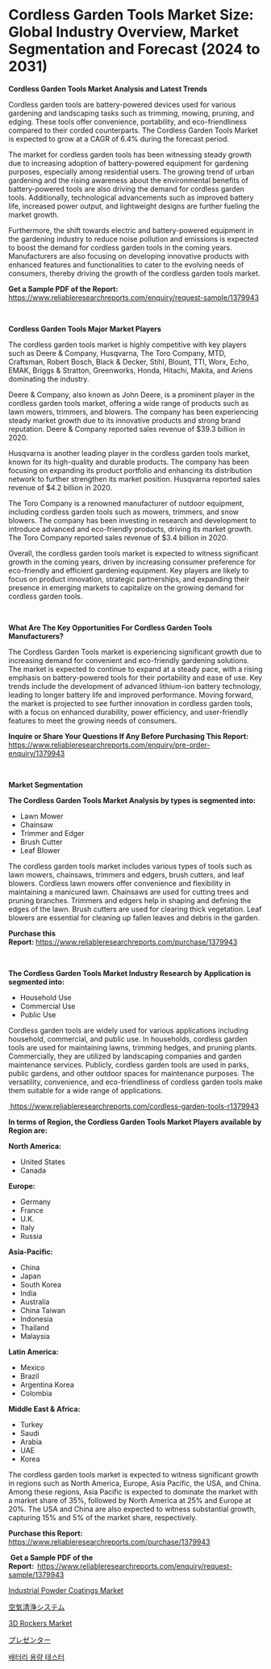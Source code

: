 <p><h1>Cordless Garden Tools Market Size: Global Industry Overview, Market Segmentation and Forecast (2024 to 2031)</h1></p><p><strong>Cordless Garden Tools Market Analysis and Latest Trends</strong></p>
<p><p>Cordless garden tools are battery-powered devices used for various gardening and landscaping tasks such as trimming, mowing, pruning, and edging. These tools offer convenience, portability, and eco-friendliness compared to their corded counterparts. The Cordless Garden Tools Market is expected to grow at a CAGR of 6.4% during the forecast period.</p><p>The market for cordless garden tools has been witnessing steady growth due to increasing adoption of battery-powered equipment for gardening purposes, especially among residential users. The growing trend of urban gardening and the rising awareness about the environmental benefits of battery-powered tools are also driving the demand for cordless garden tools. Additionally, technological advancements such as improved battery life, increased power output, and lightweight designs are further fueling the market growth.</p><p>Furthermore, the shift towards electric and battery-powered equipment in the gardening industry to reduce noise pollution and emissions is expected to boost the demand for cordless garden tools in the coming years. Manufacturers are also focusing on developing innovative products with enhanced features and functionalities to cater to the evolving needs of consumers, thereby driving the growth of the cordless garden tools market.</p></p>
<p><strong>Get a Sample PDF of the Report:&nbsp;</strong> <a href="https://www.reliableresearchreports.com/enquiry/request-sample/1379943">https://www.reliableresearchreports.com/enquiry/request-sample/1379943</a></p>
<p>&nbsp;</p>
<p><strong>Cordless Garden Tools Major Market Players</strong></p>
<p><p>The cordless garden tools market is highly competitive with key players such as Deere & Company, Husqvarna, The Toro Company, MTD, Craftsman, Robert Bosch, Black & Decker, Stihl, Blount, TTI, Worx, Echo, EMAK, Briggs & Stratton, Greenworks, Honda, Hitachi, Makita, and Ariens dominating the industry.</p><p>Deere & Company, also known as John Deere, is a prominent player in the cordless garden tools market, offering a wide range of products such as lawn mowers, trimmers, and blowers. The company has been experiencing steady market growth due to its innovative products and strong brand reputation. Deere & Company reported sales revenue of $39.3 billion in 2020.</p><p>Husqvarna is another leading player in the cordless garden tools market, known for its high-quality and durable products. The company has been focusing on expanding its product portfolio and enhancing its distribution network to further strengthen its market position. Husqvarna reported sales revenue of $4.2 billion in 2020.</p><p>The Toro Company is a renowned manufacturer of outdoor equipment, including cordless garden tools such as mowers, trimmers, and snow blowers. The company has been investing in research and development to introduce advanced and eco-friendly products, driving its market growth. The Toro Company reported sales revenue of $3.4 billion in 2020.</p><p>Overall, the cordless garden tools market is expected to witness significant growth in the coming years, driven by increasing consumer preference for eco-friendly and efficient gardening equipment. Key players are likely to focus on product innovation, strategic partnerships, and expanding their presence in emerging markets to capitalize on the growing demand for cordless garden tools.</p></p>
<p>&nbsp;</p>
<p><strong>What Are The Key Opportunities For Cordless Garden Tools Manufacturers?</strong></p>
<p><p>The Cordless Garden Tools market is experiencing significant growth due to increasing demand for convenient and eco-friendly gardening solutions. The market is expected to continue to expand at a steady pace, with a rising emphasis on battery-powered tools for their portability and ease of use. Key trends include the development of advanced lithium-ion battery technology, leading to longer battery life and improved performance. Moving forward, the market is projected to see further innovation in cordless garden tools, with a focus on enhanced durability, power efficiency, and user-friendly features to meet the growing needs of consumers.</p></p>
<p><strong>Inquire or Share Your Questions If Any Before Purchasing This Report:</strong> <a href="https://www.reliableresearchreports.com/enquiry/pre-order-enquiry/1379943">https://www.reliableresearchreports.com/enquiry/pre-order-enquiry/1379943</a></p>
<p>&nbsp;</p>
<p><strong>Market Segmentation</strong></p>
<p><strong>The Cordless Garden Tools Market Analysis by types is segmented into:</strong></p>
<p><ul><li>Lawn Mower</li><li>Chainsaw</li><li>Trimmer and Edger</li><li>Brush Cutter</li><li>Leaf Blower</li></ul></p>
<p><p>The cordless garden tools market includes various types of tools such as lawn mowers, chainsaws, trimmers and edgers, brush cutters, and leaf blowers. Cordless lawn mowers offer convenience and flexibility in maintaining a manicured lawn. Chainsaws are used for cutting trees and pruning branches. Trimmers and edgers help in shaping and defining the edges of the lawn. Brush cutters are used for clearing thick vegetation. Leaf blowers are essential for cleaning up fallen leaves and debris in the garden.</p></p>
<p><strong>Purchase this Report:&nbsp;</strong><a href="https://www.reliableresearchreports.com/purchase/1379943">https://www.reliableresearchreports.com/purchase/1379943</a></p>
<p>&nbsp;</p>
<p><strong>The Cordless Garden Tools Market Industry Research by Application is segmented into:</strong></p>
<p><ul><li>Household Use</li><li>Commercial Use</li><li>Public Use</li></ul></p>
<p><p>Cordless garden tools are widely used for various applications including household, commercial, and public use. In households, cordless garden tools are used for maintaining lawns, trimming hedges, and pruning plants. Commercially, they are utilized by landscaping companies and garden maintenance services. Publicly, cordless garden tools are used in parks, public gardens, and other outdoor spaces for maintenance purposes. The versatility, convenience, and eco-friendliness of cordless garden tools make them suitable for a wide range of applications.</p></p>
<p><a href="https://www.reliableresearchreports.com/cordless-garden-tools-r1379943">&nbsp;https://www.reliableresearchreports.com/cordless-garden-tools-r1379943</a></p>
<p><strong>In terms of Region, the Cordless Garden Tools Market Players available by Region are:</strong></p>
<p>
    <p> <strong> North America: </strong>
        <ul>
            <li>United States</li>
            <li>Canada</li>
        </ul>
        </p> 
    <p> <strong> Europe: </strong>
        <ul>
            <li>Germany</li>
            <li>France</li>
            <li>U.K.</li>
            <li>Italy</li>
            <li>Russia</li>
        </ul>
        </p> 
    <p> <strong> Asia-Pacific: </strong>
        <ul>
            <li>China</li>
            <li>Japan</li>
            <li>South Korea</li>
            <li>India</li>
            <li>Australia</li>
            <li>China Taiwan</li>
            <li>Indonesia</li>
            <li>Thailand</li>
            <li>Malaysia</li>
        </ul>
        </p> 
    <p> <strong> Latin America: </strong>
        <ul>
            <li>Mexico</li>
            <li>Brazil</li>
            <li>Argentina Korea</li>
            <li>Colombia</li>
        </ul>
        </p> 
    <p> <strong> Middle East & Africa: </strong>
        <ul>
            <li>Turkey</li>
            <li>Saudi</li>
            <li>Arabia</li>
            <li>UAE</li>
            <li>Korea</li>
        </ul>
    </p>
    </p>
<p><p>The cordless garden tools market is expected to witness significant growth in regions such as North America, Europe, Asia Pacific, the USA, and China. Among these regions, Asia Pacific is expected to dominate the market with a market share of 35%, followed by North America at 25% and Europe at 20%. The USA and China are also expected to witness substantial growth, capturing 15% and 5% of the market share, respectively.</p></p>
<p><strong>Purchase this Report: </strong><a href="https://www.reliableresearchreports.com/purchase/1379943">https://www.reliableresearchreports.com/purchase/1379943</a></p>
<p>&nbsp;<strong>Get a Sample PDF of the Report:&nbsp;&nbsp;</strong><a href="https://www.reliableresearchreports.com/enquiry/request-sample/1379943">https://www.reliableresearchreports.com/enquiry/request-sample/1379943</a></p>
<p><strong></strong></p>
<p><p><a href="https://issuu.com/reportprime-2/docs/industrial-powder-coatings-market-size-2030.pptx">Industrial Powder Coatings Market</a></p><p><a href="https://github.com/EthanMorar2011/Market-Research-Report-List-1/blob/main/362288435605.md">空気清浄システム</a></p><p><a href="https://github.com/shotows/Market-Research-Report-List-2/blob/main/3d-rockers-market.md">3D Rockers Market</a></p><p><a href="https://github.com/dzy793153605/Market-Research-Report-List-1/blob/main/264830035604.md">プレゼンター</a></p><p><a href="https://github.com/WilburKihn5676/Market-Research-Report-List-1/blob/main/827411932602.md">배터리 용량 테스터</a></p></p>